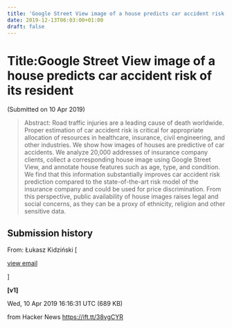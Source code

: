 ```yaml
---
title: 'Google Street View image of a house predicts car accident risk of its resident'
date: 2019-12-13T06:03:00+01:00
draft: false
---
```


Title:Google Street View image of a house predicts car accident risk of its resident
====================================================================================

(Submitted on 10 Apr 2019)

> Abstract: Road traffic injuries are a leading cause of death worldwide. Proper estimation of car accident risk is critical for appropriate allocation of resources in healthcare, insurance, civil engineering, and other industries. We show how images of houses are predictive of car accidents. We analyze 20,000 addresses of insurance company clients, collect a corresponding house image using Google Street View, and annotate house features such as age, type, and condition. We find that this information substantially improves car accident risk prediction compared to the state-of-the-art risk model of the insurance company and could be used for price discrimination. From this perspective, public availability of house images raises legal and social concerns, as they can be a proxy of ethnicity, religion and other sensitive data.

Submission history
------------------

From: Łukasz Kidziński \[

[view email](https://arxiv.org/show-email/ebef2ded/1904.05270)

\]

**\[v1\]**

Wed, 10 Apr 2019 16:16:31 UTC (689 KB)

  
  
from Hacker News https://ift.tt/38vgCYR
